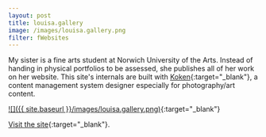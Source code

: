 ```yaml
---
layout: post
title: louisa.gallery
image: /images/louisa.gallery.png
filter: fWebsites
---
```


My sister is a fine arts student at Norwich University of the Arts. Instead of handing in physical portfolios to be assessed, she publishes all of her work on her website. This site's internals are built with [Koken](http://koken.me){:target="_blank"}, a content management system designer especially for photography/art content.

[![]({{ site.baseurl }}/images/louisa.gallery.png)](http://louisa.gallery){:target="_blank"}

[Visit the site](http://louisa.gallery){:target="_blank"}.

